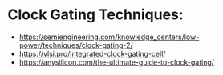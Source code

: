 # Clock Gating Techniques:

* <https://semiengineering.com/knowledge_centers/low-power/techniques/clock-gating-2/>
* <https://vlsi.pro/integrated-clock-gating-cell/>
* <https://anysilicon.com/the-ultimate-guide-to-clock-gating/>
